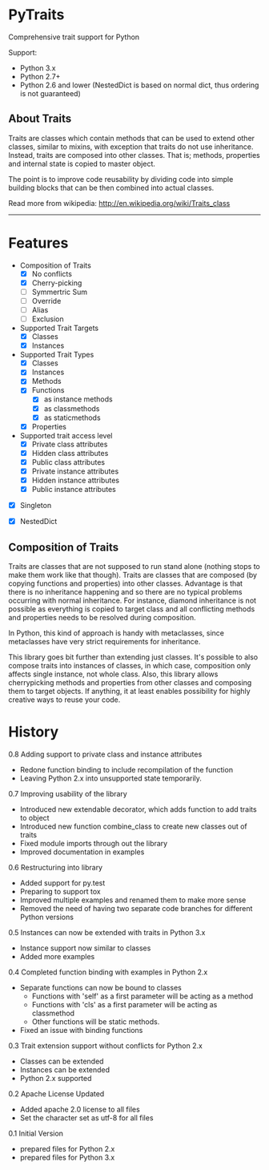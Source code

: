 PyTraits
========

Comprehensive trait support for Python

Support:
  * Python 3.x
  * Python 2.7+
  * Python 2.6 and lower (NestedDict is based on normal dict,
                          thus ordering is not guaranteed)

About Traits
------------

Traits are classes which contain methods that can be used to extend
other classes, similar to mixins, with exception that traits do not use
inheritance. Instead, traits are composed into other classes. That is;
methods, properties and internal state is copied to master object. 

The point is to improve code reusability by dividing code into simple 
building blocks that can be then combined into actual classes.

Read more from wikipedia: http://en.wikipedia.org/wiki/Traits_class

----------------------------------------------------------------

Features
========
 - Composition of Traits
    - [X] No conflicts
    - [X] Cherry-picking
    - [ ] Symmertric Sum
    - [ ] Override
    - [ ] Alias
    - [ ] Exclusion
 - Supported Trait Targets
    - [X] Classes
    - [X] Instances
 - Supported Trait Types
    - [X] Classes
    - [X] Instances
    - [X] Methods
    - [X] Functions
      - [X] as instance methods
      - [X] as classmethods
      - [X] as staticmethods
    - [X] Properties
 - Supported trait access level
      - [X] Private class attributes
      - [X] Hidden class attributes
      - [X] Public class attributes
      - [X] Private instance attributes
      - [X] Hidden instance attributes
      - [X] Public instance attributes
 - [X] Singleton
 - [X] NestedDict


Composition of Traits
---------------------

Traits are classes that are not supposed to run stand alone (nothing stops to make them work
like that though). Traits are classes that are composed (by copying functions and properties)
into other classes. Advantage is that there is no inheritance happening and so there are no
typical problems occurring with normal inheritance. For instance, diamond inheritance is not
possible as everything is copied to target class and all conflicting methods and properties
needs to be resolved during composition.

In Python, this kind of approach is handy with metaclasses, since metaclasses have very strict
requirements for inheritance.

This library goes bit further than extending just classes. It's possible to also compose traits
into instances of classes, in which case, composition only affects single instance, not whole
class. Also, this library allows cherrypicking methods and properties from other classes and 
composing them to target objects. If anything, it at least enables possibility for highly 
creative ways to reuse your code.


History
=======

0.8 Adding support to private class and instance attributes
  - Redone function binding to include recompilation of the function
  - Leaving Python 2.x into unsupported state temporarily.

0.7 Improving usability of the library
  - Introduced new extendable decorator, which adds function to add traits to object
  - Introduced new function combine_class to create new classes out of traits
  - Fixed module imports through out the library
  - Improved documentation in examples

0.6 Restructuring into library
  - Added support for py.test
  - Preparing to support tox
  - Improved multiple examples and renamed them to make more sense
  - Removed the need of having two separate code branches for different Python versions

0.5 Instances can now be extended with traits in Python 3.x
  - Instance support now similar to classes
  - Added more examples

0.4 Completed function binding with examples in Python 2.x
  - Separate functions can now be bound to classes
    - Functions with 'self' as a first parameter will be acting as a method
    - Functions with 'cls' as a first parameter will be acting as classmethod
    - Other functions will be static methods.
  - Fixed an issue with binding functions

0.3 Trait extension support without conflicts for Python 2.x
  - Classes can be extended
  - Instances can be extended
  - Python 2.x supported

0.2 Apache License Updated
  - Added apache 2.0 license to all files
  - Set the character set as utf-8 for all files

0.1 Initial Version
  - prepared files for Python 2.x
  - prepared files for Python 3.x
